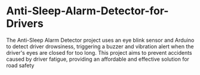 # Anti-Sleep-Alarm-Detector-for-Drivers
The Anti-Sleep Alarm Detector project uses an eye blink sensor and Arduino to detect driver drowsiness, triggering a buzzer and vibration alert when the driver's eyes are closed for too long. This project aims to prevent accidents caused by driver fatigue, providing an affordable and effective solution for road safety
